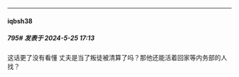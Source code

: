 ﻿
*****

####  iqbsh38  
##### 795#       发表于 2024-5-25 17:13

这话更了没有看懂 丈夫是当了叛徒被清算了吗？那他还能活着回家等内务部的人找？

